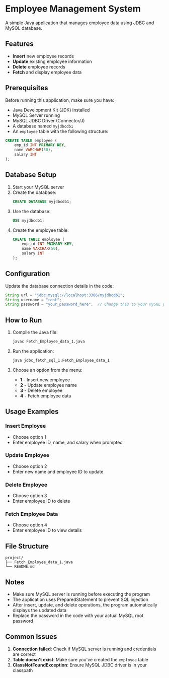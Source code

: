 
# Employee Management System

A simple Java application that manages employee data using JDBC and MySQL database.

## Features

- **Insert** new employee records
- **Update** existing employee information
- **Delete** employee records
- **Fetch** and display employee data

## Prerequisites

Before running this application, make sure you have:

- Java Development Kit (JDK) installed
- MySQL Server running
- MySQL JDBC Driver (Connector/J)
- A database named `myjdbcdb1`
- An `employee` table with the following structure:

```sql
CREATE TABLE employee (
    emp_id INT PRIMARY KEY,
    name VARCHAR(50),
    salary INT
);
```

## Database Setup

1. Start your MySQL server
2. Create the database:
   ```sql
   CREATE DATABASE myjdbcdb1;
   ```
3. Use the database:
   ```sql
   USE myjdbcdb1;
   ```
4. Create the employee table:
   ```sql
   CREATE TABLE employee (
       emp_id INT PRIMARY KEY,
       name VARCHAR(50),
       salary INT
   );
   ```

## Configuration

Update the database connection details in the code:

```java
String url = "jdbc:mysql://localhost:3306/myjdbcdb1";
String username = "root";
String password = "your_password_here";  // Change this to your MySQL password
```

## How to Run

1. Compile the Java file:
   ```bash
   javac Fetch_Employee_data_1.java
   ```

2. Run the application:
   ```bash
   java jdbc_fetch_sql_1.Fetch_Employee_data_1
   ```

3. Choose an option from the menu:
   - **1** - Insert new employee
   - **2** - Update employee name
   - **3** - Delete employee
   - **4** - Fetch employee data

## Usage Examples

### Insert Employee
- Choose option 1
- Enter employee ID, name, and salary when prompted

### Update Employee
- Choose option 2
- Enter new name and employee ID to update

### Delete Employee
- Choose option 3
- Enter employee ID to delete

### Fetch Employee Data
- Choose option 4
- Enter employee ID to view details

## File Structure

```
project/
├── Fetch_Employee_data_1.java
└── README.md
```

## Notes

- Make sure MySQL server is running before executing the program
- The application uses PreparedStatement to prevent SQL injection
- After insert, update, and delete operations, the program automatically displays the updated data
- Replace the password in the code with your actual MySQL root password

## Common Issues

1. **Connection failed**: Check if MySQL server is running and credentials are correct
2. **Table doesn't exist**: Make sure you've created the `employee` table
3. **ClassNotFoundException**: Ensure MySQL JDBC driver is in your classpath
